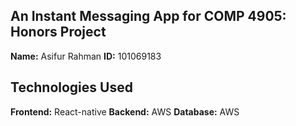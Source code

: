 ## An Instant Messaging App for COMP 4905: Honors Project

**Name:** Asifur Rahman
**ID:** 101069183

## Technologies Used

**Frontend:** React-native
**Backend:** AWS
**Database:** AWS

